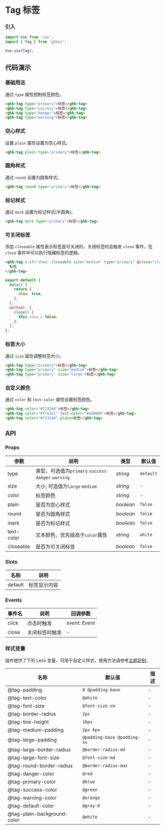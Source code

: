 # Tag 标签

### 引入

```js
import Vue from 'vue';
import { Tag } from 'ghbui';

Vue.use(Tag);
```

## 代码演示

### 基础用法

通过 `type` 属性控制标签颜色。

```html
<ghb-tag type="primary">标签</ghb-tag>
<ghb-tag type="success">标签</ghb-tag>
<ghb-tag type="danger">标签</ghb-tag>
<ghb-tag type="warning">标签</ghb-tag>
```

### 空心样式

设置 `plain` 属性设置为空心样式。

```html
<ghb-tag plain type="primary">标签</ghb-tag>
```

### 圆角样式

通过 `round` 设置为圆角样式。

```html
<ghb-tag round type="primary">标签</ghb-tag>
```

### 标记样式

通过 `mark` 设置为标记样式(半圆角)。

```html
<ghb-tag mark type="primary">标签</ghb-tag>
```

### 可关闭标签

添加 `closeable` 属性表示标签是可关闭的，关闭标签时会触发 `close` 事件，在 `close` 事件中可以执行隐藏标签的逻辑。

```html
<ghb-tag v-if="show" closeable size="medium" type="primary" @close="close">
  标签
</ghb-tag>
```

```js
export default {
  data() {
    return {
      show: true,
    };
  },
  methods: {
    close() {
      this.show = false;
    },
  },
};
```

### 标签大小

通过 `size` 属性调整标签大小。

```html
<ghb-tag type="primary">标签</ghb-tag>
<ghb-tag type="primary" size="medium">标签</ghb-tag>
<ghb-tag type="primary" size="large">标签</ghb-tag>
```

### 自定义颜色

通过 `color` 和 `text-color` 属性设置标签颜色。

```html
<ghb-tag color="#7232dd">标签</ghb-tag>
<ghb-tag color="#ffe1e1" text-color="#ad0000">标签</ghb-tag>
<ghb-tag color="#7232dd" plain>标签</ghb-tag>
```

## API

### Props

| 参数 | 说明 | 类型 | 默认值 |
| --- | --- | --- | --- |
| type | 类型，可选值为`primary` `success` `danger` `warning` | _string_ | `default` |
| size | 大小, 可选值为`large` `medium` | _string_ | - |
| color | 标签颜色 | _string_ | - |
| plain | 是否为空心样式 | _boolean_ | `false` |
| round | 是否为圆角样式 | _boolean_ | `false` |
| mark | 是否为标记样式 | _boolean_ | `false` |
| text-color | 文本颜色，优先级高于`color`属性 | _string_ | `white` |
| closeable | 是否为可关闭标签 | _boolean_ | `false` |

### Slots

| 名称    | 说明         |
| ------- | ------------ |
| default | 标签显示内容 |

### Events

| 事件名 | 说明           | 回调参数       |
| ------ | -------------- | -------------- |
| click  | 点击时触发     | _event: Event_ |
| close  | 关闭标签时触发 | -              |

### 样式变量

组件提供了下列 Less 变量，可用于自定义样式，使用方法请参考[主题定制](#/zh-CN/theme)。

| 名称                        | 默认值                      | 描述 |
| --------------------------- | --------------------------- | ---- |
| @tag-padding                | `0 @padding-base`           | -    |
| @tag-text-color             | `@white`                    | -    |
| @tag-font-size              | `@font-size-sm`             | -    |
| @tag-border-radius          | `2px`                       | -    |
| @tag-line-height            | `16px`                      | -    |
| @tag-medium-padding         | `2px 6px`                   | -    |
| @tag-large-padding          | `@padding-base @padding-xs` | -    |
| @tag-large-border-radius    | `@border-radius-md`         | -    |
| @tag-large-font-size        | `@font-size-md`             | -    |
| @tag-round-border-radius    | `@border-radius-max`        | -    |
| @tag-danger-color           | `@red`                      | -    |
| @tag-primary-color          | `@blue`                     | -    |
| @tag-success-color          | `@green`                    | -    |
| @tag-warning-color          | `@orange`                   | -    |
| @tag-default-color          | `@gray-6`                   | -    |
| @tag-plain-background-color | `@white`                    | -    |

